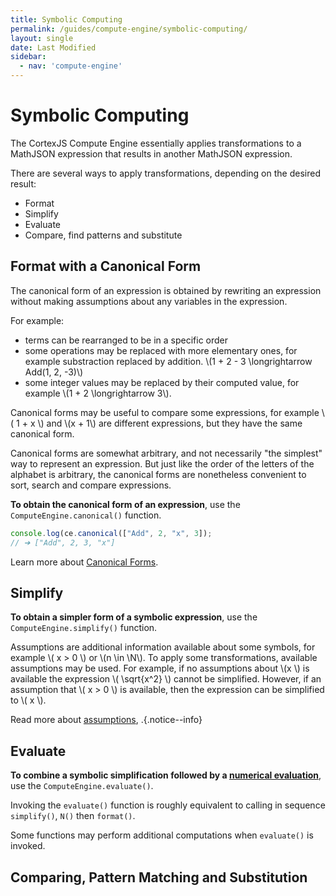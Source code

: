 ```yaml
---
title: Symbolic Computing
permalink: /guides/compute-engine/symbolic-computing/
layout: single
date: Last Modified
sidebar:
  - nav: 'compute-engine'
---
```


<script type='module'>
    import {renderMathInDocument} from '//unpkg.com/mathlive/dist/mathlive.min.mjs';
    renderMathInDocument({ 
      renderAccessibleContent: false,
      TeX: { 
        delimiters: {
          inline: [['\\(', '\\)']],
          display: [ ['$$', '$$'], ['\\[', '\\]']],
        },
        processEnvironments : false 
      },
      asciiMath: null,
    });
</script>

# Symbolic Computing

The CortexJS Compute Engine essentially applies transformations to a MathJSON
expression that results in another MathJSON expression.

There are several ways to apply transformations, depending on the desired
result:

- Format
- Simplify
- Evaluate
- Compare, find patterns and substitute

## Format with a Canonical Form

The canonical form of an expression is obtained by rewriting an expression
without making assumptions about any variables in the expression.

For example:

- terms can be rearranged to be in a specific order
- some operations may be replaced with more elementary ones, for example
  substraction replaced by addition. \\(1 + 2 - 3 \longrightarrow Add(1, 2,
  -3)\\)
- some integer values may be replaced by their computed value, for example
  \\(1 + 2 \longrightarrow 3\\).

Canonical forms may be useful to compare some expressions, for example \\( 1 + x
\\) and \\(x + 1\\) are different expressions, but they have the same canonical
form.

Canonical forms are somewhat arbitrary, and not necessarily "the simplest" way
to represent an expression. But just like the order of the letters of the
alphabet is arbitrary, the canonical forms are nonetheless convenient to sort,
search and compare expressions.

**To obtain the canonical form of an expression**, use the
`ComputeEngine.canonical()` function.

```js
console.log(ce.canonical(["Add", 2, "x", 3]);
// ➔ ["Add", 2, 3, "x"]
```

Learn more about [Canonical Forms](/guides/compute-engine/forms/).

## Simplify

**To obtain a simpler form of a symbolic expression**, use the
`ComputeEngine.simplify()` function.

Assumptions are additional information available about some symbols, for example
\\( x > 0 \\) or \\(n \in \\N\\). To apply some transformations, available
assumptions may be used. For example, if no assumptions about \\(x \\) is
available the expression \\( \sqrt{x^2} \\) cannot be simplified. However, if an
assumption that \\( x > 0 \\) is available, then the expression can be
simplified to \\( x \\).

Read more about [assumptions](/guides/compute-engine/assumptions),
.{.notice--info}


## Evaluate

**To combine a symbolic simplification followed by a [numerical evaluation](/guides/compute-engine/numerical-evaluation)**, use
the `ComputeEngine.evaluate()`.

Invoking the `evaluate()` function is roughly equivalent to calling in sequence
`simplify()`, `N()` then `format()`.

Some functions may perform additional computations when `evaluate()` is 
invoked.

## Comparing, Pattern Matching and Substitution

